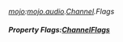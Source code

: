 _[mojo](../../modules/mojo/mojo-module.md):[mojo.audio](../../modules/mojo/mojo-audio.md).[Channel](../../modules/mojo/mojo-audio-channel.md).Flags_
##### Property Flags:[ChannelFlags](../../modules/mojo/mojo-audio-channelflags.md)
